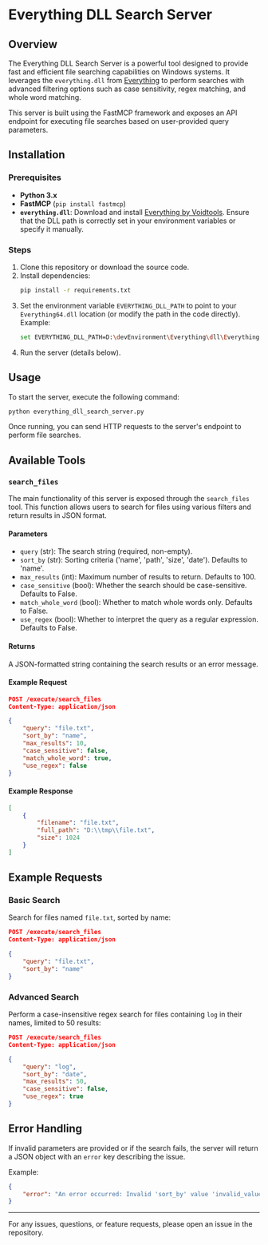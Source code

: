 # Everything DLL Search Server

## Overview

The Everything DLL Search Server is a powerful tool designed to provide fast and efficient file searching capabilities on Windows systems. It leverages the `everything.dll` from [Everything](https://www.voidtools.com/) to perform searches with advanced filtering options such as case sensitivity, regex matching, and whole word matching.

This server is built using the FastMCP framework and exposes an API endpoint for executing file searches based on user-provided query parameters.

## Installation

### Prerequisites
- **Python 3.x**
- **FastMCP** (`pip install fastmcp`)
- **`everything.dll`**: Download and install [Everything by Voidtools](https://www.voidtools.com/). Ensure that the DLL path is correctly set in your environment variables or specify it manually.

### Steps
1. Clone this repository or download the source code.
2. Install dependencies:
   ```bash
   pip install -r requirements.txt
   ```
3. Set the environment variable `EVERYTHING_DLL_PATH` to point to your `Everything64.dll` location (or modify the path in the code directly).
   Example:
   ```bash
   set EVERYTHING_DLL_PATH=D:\devEnvironment\Everything\dll\Everything64.dll
   ```
4. Run the server (details below).

## Usage

To start the server, execute the following command:
```bash
python everything_dll_search_server.py
```

Once running, you can send HTTP requests to the server's endpoint to perform file searches.

## Available Tools

### `search_files`

The main functionality of this server is exposed through the `search_files` tool. This function allows users to search for files using various filters and return results in JSON format.

#### Parameters
- `query` (str): The search string (required, non-empty).
- `sort_by` (str): Sorting criteria ('name', 'path', 'size', 'date'). Defaults to 'name'.
- `max_results` (int): Maximum number of results to return. Defaults to 100.
- `case_sensitive` (bool): Whether the search should be case-sensitive. Defaults to False.
- `match_whole_word` (bool): Whether to match whole words only. Defaults to False.
- `use_regex` (bool): Whether to interpret the query as a regular expression. Defaults to False.

#### Returns
A JSON-formatted string containing the search results or an error message.

#### Example Request
```json
POST /execute/search_files
Content-Type: application/json

{
    "query": "file.txt",
    "sort_by": "name",
    "max_results": 10,
    "case_sensitive": false,
    "match_whole_word": true,
    "use_regex": false
}
```

#### Example Response
```json
[
    {
        "filename": "file.txt",
        "full_path": "D:\\tmp\\file.txt",
        "size": 1024
    }
]
```

## Example Requests

### Basic Search
Search for files named `file.txt`, sorted by name:
```json
POST /execute/search_files
Content-Type: application/json

{
    "query": "file.txt",
    "sort_by": "name"
}
```

### Advanced Search
Perform a case-insensitive regex search for files containing `log` in their names, limited to 50 results:
```json
POST /execute/search_files
Content-Type: application/json

{
    "query": "log",
    "sort_by": "date",
    "max_results": 50,
    "case_sensitive": false,
    "use_regex": true
}
```

## Error Handling

If invalid parameters are provided or if the search fails, the server will return a JSON object with an `error` key describing the issue.

Example:
```json
{
    "error": "An error occurred: Invalid 'sort_by' value 'invalid_value'. Must be one of ['name', 'path', 'size', 'date']."
}
```

---

For any issues, questions, or feature requests, please open an issue in the repository.